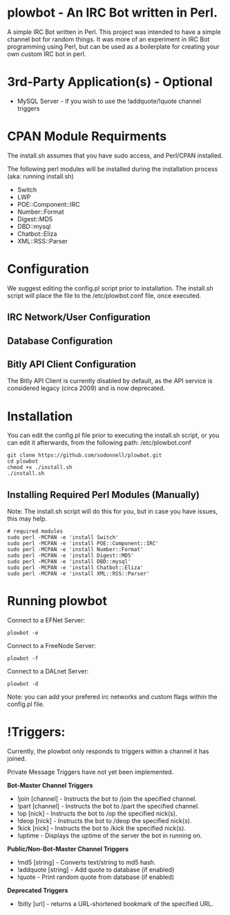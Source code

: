 # plowbot - An IRC Bot written in Perl.

A simple IRC Bot written in Perl. This project was intended to have a simple channel bot for random things. It was more of an experiment in IRC Bot programming using Perl, but can be used as a boilerplate for creating your own custom IRC bot in perl.

# 3rd-Party Application(s) - Optional

* MySQL Server - If you wish to use the !addquote/!quote channel triggers

# CPAN Module Requirments

The install.sh assumes that you have sudo access, and Perl/CPAN installed.

The following perl modules will be installed during the installation process (aka: running install.sh)

* Switch
* LWP
* POE::Component::IRC
* Number::Format
* Digest::MD5
* DBD::mysql
* Chatbot::Eliza
* XML::RSS::Parser

# Configuration

We suggest editing the config.pl script prior to installation. The install.sh script will place the file to the /etc/plowbot.conf file, once executed.

## IRC Network/User Configuration

## Database Configuration

## Bitly API Client Configuration

The Bitly API Client is currently disabled by default, as the API service is considered legacy (circa 2009) and is now deprecated.

# Installation

You can edit the config.pl file prior to executing the install.sh script, or you can edit it afterwards, from the following path: /etc/plowbot.conf
```
git clone https://github.com/sodonnell/plowbot.git
cd plowbot
chmod +x ./install.sh
./install.sh
```

## Installing Required Perl Modules (Manually)
Note: The install.sh script will do this for you, but in case you have issues, this may help.

```
# required modules
sudo perl -MCPAN -e 'install Switch'
sudo perl -MCPAN -e 'install POE::Component::IRC'
sudo perl -MCPAN -e 'install Number::Format'
sudo perl -MCPAN -e 'install Digest::MD5'
sudo perl -MCPAN -e 'install DBD::mysql'
sudo perl -MCPAN -e 'install Chatbot::Eliza'
sudo perl -MCPAN -e 'install XML::RSS::Parser'
```


# Running plowbot

Connect to a EFNet Server:

```
plowbot -e
```

Connect to a FreeNode Server:
```
plowbot -f
```

Connect to a DALnet Server:
```
plowbot -d
```

Note: you can add your prefered irc networks and custom flags within the config.pl file.

# !Triggers:

Currently, the plowbot only responds to triggers within a channel it has joined. 

Private Message Triggers have not yet been implemented.

**Bot-Master Channel Triggers**
* !join [channel] - Instructs the bot to /join the specified channel.
* !part [channel] - Instructs the bot to /part the specified channel.
* !op [nick] - Instructs the bot to /op the specified nick(s).
* !deop [nick] - Instructs the bot to /deop the specified nick(s).
* !kick [nick] - Instructs the bot to /kick the specified nick(s).
* !uptime - Displays the uptime of the server the bot in running on.

**Public/Non-Bot-Master Channel Triggers**
* !md5 [string] - Converts text/string to md5 hash.
* !addquote [string] - Add quote to database (if enabled)
* !quote - Print random quote from database (if enabled)

**Deprecated Triggers**
* !bitly [url] - returns a URL-shortened bookmark of the specified URL.
